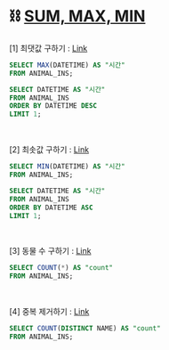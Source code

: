 # ⛓ [SUM, MAX, MIN](https://programmers.co.kr/learn/courses/30/parts/17043)

[1] 최댓값 구하기 : [Link](https://programmers.co.kr/learn/courses/30/lessons/59415)
```sql
SELECT MAX(DATETIME) AS "시간"
FROM ANIMAL_INS;
```
```sql
SELECT DATETIME AS "시간"
FROM ANIMAL_INS
ORDER BY DATETIME DESC
LIMIT 1;
```
<br/>

[2] 최솟값 구하기 : [Link](https://programmers.co.kr/learn/courses/30/lessons/59038?language=mysql)
```sql
SELECT MIN(DATETIME) AS "시간"
FROM ANIMAL_INS;
```
```sql
SELECT DATETIME AS "시간"
FROM ANIMAL_INS
ORDER BY DATETIME ASC
LIMIT 1;
```
<br/>

[3] 동물 수 구하기 : [Link](https://programmers.co.kr/learn/courses/30/lessons/59406)
```sql
SELECT COUNT(*) AS "count"
FROM ANIMAL_INS;
```
<br/>

[4] 중복 제거하기 : [Link](https://programmers.co.kr/learn/courses/30/lessons/59408)
```sql
SELECT COUNT(DISTINCT NAME) AS "count"
FROM ANIMAL_INS;
```
